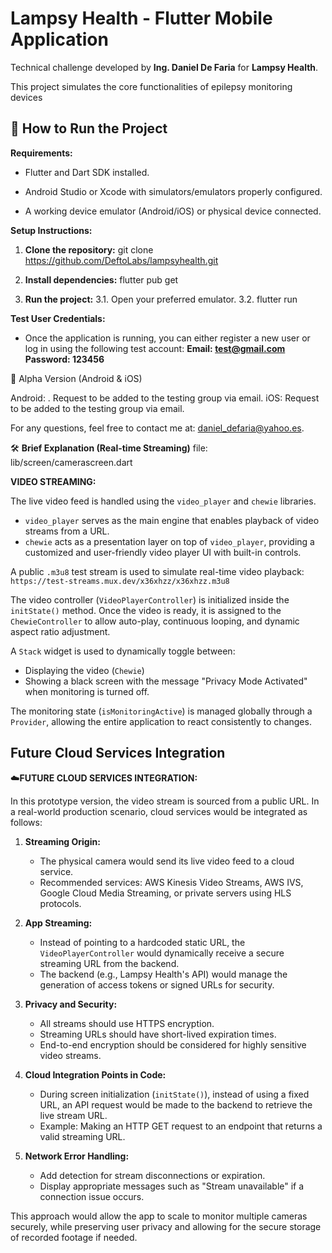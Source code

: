 # Lampsy Health - Flutter Mobile Application
Technical challenge developed by **Ing. Daniel De Faria** for **Lampsy Health**.

This project simulates the core functionalities of epilepsy monitoring devices

## 🚀 How to Run the Project

**Requirements:**

- Flutter and Dart SDK installed.

- Android Studio or Xcode with simulators/emulators properly configured.

- A working device emulator (Android/iOS) or physical device connected.

**Setup Instructions:**
1. **Clone the repository:** 
   git clone https://github.com/DeftoLabs/lampsyhealth.git

2. **Install dependencies:** flutter pub get

3. **Run the project:** 
    3.1. Open your preferred emulator.
    3.2. flutter run

**Test User Credentials:**

- Once the application is running, you can either register a new user or log in using the following test account:
    **Email: test@gmail.com**
    **Password: 123456**

📲 Alpha Version (Android & iOS)

Android: . Request to be added to the testing group via email.
iOS: Request to be added to the testing group via email.

For any questions, feel free to contact me at: daniel_defaria@yahoo.es.


🛠️ **Brief Explanation (Real-time Streaming)**
file: lib/screen/camerascreen.dart

 **VIDEO STREAMING:**

 The live video feed is handled using the `video_player` and `chewie` libraries.

 - `video_player` serves as the main engine that enables playback of video streams from a URL.
 - `chewie` acts as a presentation layer on top of `video_player`, providing a customized and user-friendly video player UI with built-in controls.

 A public `.m3u8` test stream is used to simulate real-time video playback:
 `https://test-streams.mux.dev/x36xhzz/x36xhzz.m3u8`

 The video controller (`VideoPlayerController`) is initialized inside the `initState()` method.
 Once the video is ready, it is assigned to the `ChewieController` to allow auto-play, continuous looping,
 and dynamic aspect ratio adjustment.

 A `Stack` widget is used to dynamically toggle between:
 - Displaying the video (`Chewie`)
 - Showing a black screen with the message "Privacy Mode Activated" when monitoring is turned off.

 The monitoring state (`isMonitoringActive`) is managed globally through a `Provider`,
 allowing the entire application to react consistently to changes.

 ## Future Cloud Services Integration
 ☁️**FUTURE CLOUD SERVICES INTEGRATION:**

 In this prototype version, the video stream is sourced from a public URL.
 In a real-world production scenario, cloud services would be integrated as follows:

 1. **Streaming Origin:**
    - The physical camera would send its live video feed to a cloud service.
    - Recommended services: AWS Kinesis Video Streams, AWS IVS, Google Cloud Media Streaming, or private servers using HLS protocols.

 2. **App Streaming:**
    - Instead of pointing to a hardcoded static URL, the `VideoPlayerController` would dynamically receive a secure streaming URL from the backend.
    - The backend (e.g., Lampsy Health's API) would manage the generation of access tokens or signed URLs for security.

 3. **Privacy and Security:**
    - All streams should use HTTPS encryption.
    - Streaming URLs should have short-lived expiration times.
    - End-to-end encryption should be considered for highly sensitive video streams.

 4. **Cloud Integration Points in Code:**
    - During screen initialization (`initState()`), instead of using a fixed URL, an API request would be made to the backend to retrieve the live stream URL.
    - Example: Making an HTTP GET request to an endpoint that returns a valid streaming URL.

 5. **Network Error Handling:**
    - Add detection for stream disconnections or expiration.
    - Display appropriate messages such as "Stream unavailable" if a connection issue occurs.

 This approach would allow the app to scale to monitor multiple cameras securely, while preserving user privacy and allowing for the secure storage of recorded footage if needed.